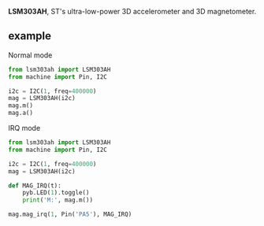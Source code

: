 **LSM303AH**, ST's ultra-low-power 3D accelerometer and 3D magnetometer.


## example

Normal mode

```python
from lsm303ah import LSM303AH
from machine import Pin, I2C

i2c = I2C(1, freq=400000)
mag = LSM303AH(i2c)
mag.m()
mag.a()
```



IRQ mode

```python
from lsm303ah import LSM303AH
from machine import Pin, I2C

i2c = I2C(1, freq=400000)
mag = LSM303AH(i2c)

def MAG_IRQ(t):
    pyb.LED(1).toggle()
    print('M:', mag.m())

mag.mag_irq(1, Pin('PA5'), MAG_IRQ)

```

